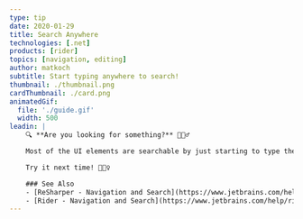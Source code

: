 ```yaml
---
type: tip
date: 2020-01-29
title: Search Anywhere
technologies: [.net]
products: [rider]
topics: [navigation, editing]
author: matkoch
subtitle: Start typing anywhere to search!
thumbnail: ./thumbnail.png
cardThumbnail: ./card.png
animatedGif:
  file: './guide.gif'
  width: 500
leadin: |
    🔍 **Are you looking for something?** 🤷🏻‍♂️

    Most of the UI elements are searchable by just starting to type the search term. This includes the solution explorer, recent files popup, find usages window and many more. Using the arrow keys we can navigate through the filtered result set.

    Try it next time!️️️ 🕵🏻‍♀️

    ### See Also
    - [ReSharper - Navigation and Search](https://www.jetbrains.com/help/resharper/Navigation_and_Search__Index.html)
    - [Rider - Navigation and Search](https://www.jetbrains.com/help/rider/Navigation_and_Search__Index.html)
---
```


